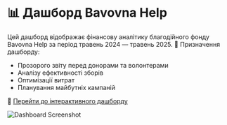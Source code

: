 # 📊 Дашборд Bavovna Help
Цей дашборд відображає фінансову аналітику благодійного фонду Bavovna Help за період травень 2024 — травень 2025. 
📌 Призначення дашборду:
  - Прозорого звіту перед донорами та волонтерами
  - Аналізу ефективності зборів
  - Оптимізації витрат
  - Планування майбутніх кампаній

🔗 [Перейти до інтерактивного дашборду](https://app.powerbi.com/reportEmbed?reportId=663c7e10-efa5-4478-8731-a0cc8daf92fa&autoAuth=true&ctid=226284fe-d303-43af-b4d9-64b5e861dfea)

![Dashboard Screenshot](./screenshots/dashboard.png)




